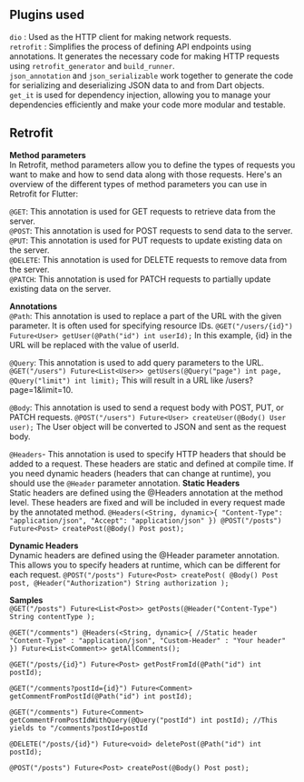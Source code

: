 ## Plugins used

`dio` : Used as the HTTP client for making network requests.<br/>
`retrofit` : Simplifies the process of defining API endpoints using annotations. It generates the necessary code for making HTTP requests using `retrofit_generator` and `build_runner`.<br/>
`json_annotation` and `json_serializable` work together to generate the code for serializing and deserializing JSON data to and from Dart objects.<br/>
`get_it` is used for dependency injection, allowing you to manage your dependencies efficiently and make your code more modular and testable.

## Retrofit

**Method parameters**<br/>
In Retrofit, method parameters allow you to define the types of requests you want to make and how to send data along with those requests. Here's an overview of the different types of method parameters you can use in Retrofit for Flutter:

`@GET`: This annotation is used for GET requests to retrieve data from the server.<br/>
`@POST`: This annotation is used for POST requests to send data to the server.<br/>
`@PUT`: This annotation is used for PUT requests to update existing data on the server.<br/>
`@DELETE`: This annotation is used for DELETE requests to remove data from the server.<br/>
`@PATCH`: This annotation is used for PATCH requests to partially update existing data on the server.

**Annotations**<br/>
`@Path`: This annotation is used to replace a part of the URL with the given parameter. It is often used for specifying resource IDs.
`@GET("/users/{id}")
Future<User> getUser(@Path("id") int userId);`
In this example, {id} in the URL will be replaced with the value of userId.

`@Query`: This annotation is used to add query parameters to the URL.
`@GET("/users")
Future<List<User>> getUsers(@Query("page") int page, @Query("limit") int limit);`
This will result in a URL like /users?page=1&limit=10.

`@Body`: This annotation is used to send a request body with POST, PUT, or PATCH requests.
`@POST("/users")
Future<User> createUser(@Body() User user);`
The User object will be converted to JSON and sent as the request body.

`@Headers`- This annotation is used to specify HTTP headers that should be added to a request. These headers are static and defined at compile time. If you need dynamic headers (headers that can change at runtime), you should use the `@Header` parameter annotation.
**Static Headers**<br/>
Static headers are defined using the @Headers annotation at the method level. These headers are fixed and will be included in every request made by the annotated method.
`@Headers(<String, dynamic>{
"Content-Type": "application/json",
"Accept": "application/json"
})
@POST("/posts")
Future<Post> createPost(@Body() Post post);`

**Dynamic Headers**<br/>
Dynamic headers are defined using the @Header parameter annotation. This allows you to specify headers at runtime, which can be different for each request.
`@POST("/posts")
Future<Post> createPost(
@Body() Post post,
@Header("Authorization") String authorization
);`

**Samples**<br/>
`@GET("/posts")
Future<List<Post>> getPosts(@Header("Content-Type") String contentType );`

`@GET("/comments")
@Headers(<String, dynamic>{ //Static header
"Content-Type" : "application/json",
"Custom-Header" : "Your header"
})
Future<List<Comment>> getAllComments();`

`@GET("/posts/{id}")
Future<Post> getPostFromId(@Path("id") int postId);`

`@GET("/comments?postId={id}")
Future<Comment> getCommentFromPostId(@Path("id") int postId);`

`@GET("/comments")
Future<Comment> getCommentFromPostIdWithQuery(@Query("postId") int postId); //This yields to "/comments?postId=postId`

`@DELETE("/posts/{id}")
Future<void> deletePost(@Path("id") int postId);`

`@POST("/posts")
Future<Post> createPost(@Body() Post post);`
